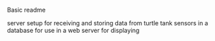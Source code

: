 Basic readme

server setup for receiving and storing data from turtle tank sensors in a database for use in a web server for displaying